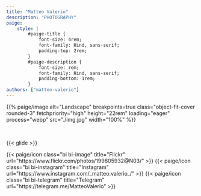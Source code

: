 ```yaml
---
title: "Matteo Valerio"
description: "PHOTOGRAPHY"
paige:
    style: |
        #paige-title {  
            font-size: 4rem;    
            font-family: Hind, sans-serif;
            padding-top: 2rem;
        }
        #paige-description {
            font-size: rem;
            font-family: Hind, sans-serif;
            padding-bottom: 1rem;
        } 
authors: ["matteo-valerio"] 
---
```


<p>
{{% paige/image alt="Landscape" 
    breakpoints=true class="object-fit-cover rounded-3" 
    fetchpriority="high" height="22rem" loading="eager" process="webp" 
    src="./img.jpg" width="100%" %}}
</p>

<!--
<p>
    {{< carousel items="4" height="20" unit="%" duration="1000" >}}
</p>
-->

<br>

<p>
    {{< glide >}}
</p>

<div class="column-gap-3 d-flex display-6 justify-content-center mb-3">
    {{< paige/icon class="bi bi-image" title="Flickr" url="https://www.flickr.com/photos/199805932@N03/" >}}
    {{< paige/icon class="bi bi-instagram" title="Instagram" url="https://www.instagram.com/_matteo.valerio_/" >}}
    {{< paige/icon class="bi bi-telegram" title="Telegram" url="https://telegram.me/MatteoValerio" >}}    
</div>